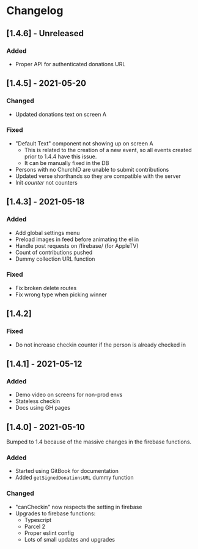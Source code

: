 # Changelog

## \[1.4.6\] - Unreleased

### Added

* Proper API for authenticated donations URL

## \[1.4.5\] - 2021-05-20

### Changed

* Updated donations text on screen A

### Fixed

* "Default Text" component not showing up on screen A
  * This is related to the creation of a new event, so all events created prior to 1.4.4 have this issue.
  * It can be manually fixed in the DB
* Persons with no ChurchID are unable to submit contributions
* Updated verse shorthands so they are compatible with the server
* Init *counter* not counters

## \[1.4.3\] - 2021-05-18

### Added

* Add global settings menu
* Preload images in feed before animating the el in
* Handle post requests on /firebase/ (for AppleTV)
* Count of contributions pushed
* Dummy collection URL function

### Fixed

* Fix broken delete routes
* Fix wrong type when picking winner
 
## \[1.4.2\]

### Fixed

* Do not increase checkin counter if the person is already checked in

## \[1.4.1\] - 2021-05-12

### Added

* Demo video on screens for non-prod envs
* Stateless checkin
* Docs using GH pages


## \[1.4.0\] - 2021-05-10

Bumped to 1.4 because of the massive changes in the firebase functions.

### Added

* Started using GitBook for documentation
* Added `getSignedDonationsURL` dummy function

### Changed

* "canCheckin" now respects the setting in firebase
* Upgrades to firebase functions:
  * Typescript
  * Parcel 2
  * Proper eslint config
  * Lots of small updates and upgrades
